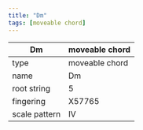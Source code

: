 ```yaml
---
title: "Dm"
tags: [moveable chord]
---
```


|Dm|moveable chord|
|---|---|
|type|moveable chord|
|name|Dm|
|root string|5|
|fingering|X57765|
|scale pattern|IV|
